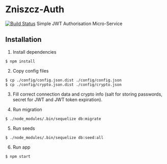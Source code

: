 # Zniszcz-Auth
[![Build Status](https://travis-ci.org/zniszcz/zniszcz-auth.svg?branch=master)](https://travis-ci.org/zniszcz/zniszcz-auth)
Simple JWT Authorisation Micro-Service

## Installation
1. Install dependencies

```
$ npm install
```

2. Copy config files
```
$ cp ./config/config.json.dist ./config/config.json
$ cp ./config/crypto.json.dist ./config/crypto.json
```

3. Fill correct connection data and crypto info (salt for storing passwords, secret for JWT and JWT token expiration).

4. Run migration
```
$ ./node_modules/.bin/sequelize db:migrate
```

5. Run seeds
```
$ ./node_modules/.bin/sequelize db:seed:all
```

6. Run app
```
$ npm start
```
